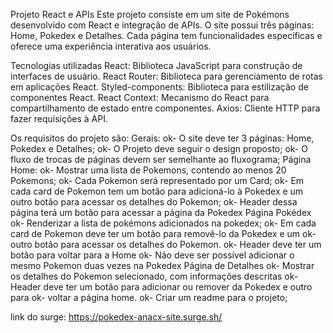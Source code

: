
Projeto React e APIs
Este projeto consiste em um site de Pokémons desenvolvido com React e integração de APIs. O site possui três páginas: Home, Pokedex e Detalhes. Cada página tem funcionalidades específicas e oferece uma experiência interativa aos usuários.

Tecnologias utilizadas
React: Biblioteca JavaScript para construção de interfaces de usuário.
React Router: Biblioteca para gerenciamento de rotas em aplicações React.
Styled-components: Biblioteca para estilização de componentes React.
React Context: Mecanismo do React para compartilhamento de estado entre componentes.
Axios: Cliente HTTP para fazer requisições à API.

Os requisitos do projeto são:
Gerais:
 ok- O site deve ter 3 páginas: Home, Pokedex e Detalhes;
 ok- O Projeto deve seguir o design proposto;
 ok- O fluxo de trocas de páginas devem ser semelhante ao fluxograma;
Página Home:
 ok- Mostrar uma lista de Pokemons, contendo ao menos 20 Pokemons;
 ok- Cada Pokemon será representado por um Card;
 ok- Em cada card de Pokemon tem um botão para adicioná-lo à Pokedex e um outro botão para acessar os detalhes do Pokemon;
 ok- Header dessa página terá um botão para acessar a página da Pokedex
Página Pokédex
 ok- Renderizar a lista de pokémons adicionados na pokedex;
 ok- Em cada card de Pokemon deve ter um botão para removê-lo da Pokedex e um ok- outro botão para acessar os detalhes do Pokemon.
 ok- Header deve ter um botão para voltar para a Home
 ok- Não deve ser possível adicionar o mesmo Pokemon duas vezes na Pokedex
Página de Detalhes
 ok- Mostrar os detalhes do Pokemon selecionado, com informações descritas
 ok- Header deve ter um botão para adicionar ou remover da Pokedex e outro para ok- voltar a página home.
 ok- Criar um readme para o projeto;

 link do surge: https://pokedex-anacx-site.surge.sh/